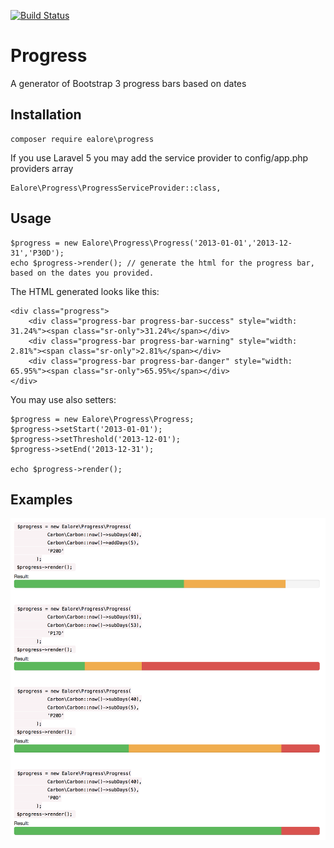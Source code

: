 [![Build Status](https://travis-ci.org/Ealore/Progress.svg)](https://travis-ci.org/Ealore/Progress)
# Progress
A generator of Bootstrap 3 progress bars based on dates

## Installation

    composer require ealore\progress

If you use Laravel 5 you may add the service provider to config/app.php providers array

    Ealore\Progress\ProgressServiceProvider::class,

## Usage
    $progress = new Ealore\Progress\Progress('2013-01-01','2013-12-31','P30D');
    echo $progress->render(); // generate the html for the progress bar, based on the dates you provided.

The HTML generated looks like this:

    <div class="progress">
        <div class="progress-bar progress-bar-success" style="width: 31.24%"><span class="sr-only">31.24%</span></div>
        <div class="progress-bar progress-bar-warning" style="width: 2.81%"><span class="sr-only">2.81%</span></div>
        <div class="progress-bar progress-bar-danger" style="width: 65.95%"><span class="sr-only">65.95%</span></div>
    </div>

You may use also setters:

    $progress = new Ealore\Progress\Progress;
    $progress->setStart('2013-01-01');
    $progress->setThreshold('2013-12-01');
    $progress->setEnd('2013-12-31');

    echo $progress->render();

## Examples

![Screenshot](/../screenshots/screenshot.png?raw=true "Screenshot")
